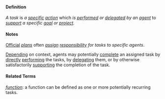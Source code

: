 #### Definition

*A task* is *a [specific](https://github.com/gcassel/Modular-Organization-Terminology/blob/master/terms/specific.md) [action](https://github.com/gcassel/Modular-Organization-Terminology/blob/master/terms/act.md)* which *is [performed](https://github.com/gcassel/Modular-Organization-Terminology/blob/master/terms/perform.md) or [delegated](https://github.com/gcassel/Modular-Organization-Terminology/blob/master/terms/delegate.md) by an [agent](https://github.com/gcassel/Modular-Organization-Terminology/blob/master/terms/agent.md)* to *[support](https://github.com/gcassel/Modular-Organization-Terminology/blob/master/terms/support.md) a specific [goal](https://github.com/gcassel/Modular-Organization-Terminology/blob/master/terms/goal.md) or [project](https://github.com/gcassel/Modular-Organization-Terminology/blob/master/terms/project.md).*

#### Notes
 
 [Official](https://github.com/gcassel/Modular-Organization-Terminology/blob/master/terms/official.md) *[plans](https://github.com/gcassel/Modular-Organization-Terminology/blob/master/terms/plan.md)* often *[assign](https://github.com/gcassel/Modular-Organization-Terminology/blob/master/terms/assign.md) [responsibility](https://github.com/gcassel/Modular-Organization-Terminology/blob/master/terms/responsibility.md) for tasks to specific agents*.

[Depending](https://github.com/gcassel/Modular-Organization-Terminology/blob/master/terms/require.md) on context, agents may potentially [complete](https://github.com/gcassel/Modular-Organization-Terminology/blob/master/terms/complete.md) an assigned task by [directly](https://github.com/gcassel/Modular-Organization-Terminology/blob/master/terms/direct.md) [performing](https://github.com/gcassel/Modular-Organization-Terminology/blob/master/terms/perform.md) the tasks, by [delegating](https://github.com/gcassel/Modular-Organization-Terminology/blob/master/terms/delegate.md) them, or by otherwise satisfactorily [supporting](https://github.com/gcassel/Modular-Organization-Terminology/blob/master/terms/support.md) the completion of the task.

#### Related Terms

*[function](https://github.com/gcassel/Modular-Organization-Terminology/blob/master/terms/function.md)*: a function can be defined as one or more potentially recurring tasks.

